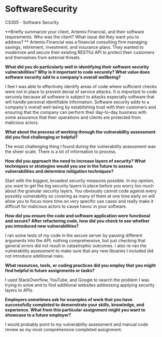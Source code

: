 # SoftwareSecurity
CS305 - Software Security

**Briefly summarize your client, Artemis Financial, and their software requirements. Who was the client? What issue did they want you to address?
**
  Artemis Financial was a financial consulting firm managing savings, retirement, investment, and insurance plans. They wanted to modernize and secure their existing RESTful API to protect their customers and themselves from external threats. 

**What did you do particularly well in identifying their software security vulnerabilities? Why is it important to code securely? What value does software security add to a company’s overall wellbeing?**
  
  I feel I was able to effectively identify areas of code where sufficient checks were not in place to prevent denial of service attacks. It is important to code securely because all software is subject to attacks especially software that will handle personal identifiable information. Software security adds to a company's overall well-being by establishing trust with their customers and ensuring that the company can perform their day-to-day business with some assurance that their operations and clients are protected from malicious actors.

**What about the process of working through the vulnerability assessment did you find challenging or helpful?**
  
  The most challenging thing I found during the vulnerability assessment was the sheer scale. There is a lot of information to process.

**How did you approach the need to increase layers of security? What techniques or strategies would you use in the future to assess vulnerabilities and determine mitigation techniques?**

  Start with the biggest, broadest security measures possible. In my opinion, you want to get the big security layers in place before you worry too much about the granular security layers. You obviously cannot code against every possibly vulnerability so covering as many of them at one time early on will allow you to focus more time on very specific use cases and really make it difficult for malicious actors to cause havoc in your software.

**How did you ensure the code and software application were functional and secure? After refactoring code, how did you check to see whether you introduced new vulnerabilities?**
  
  I ran some tests of my code in the secure server by passing different arguments into the API; nothing comprehensive, but just checking that general errors did not result in catastrophic outcomes. I also re-ran the vulnerability assessment to make sure that any new libraries I included did not introduce additional risks. 

**What resources, tools, or coding practices did you employ that you might find helpful in future assignments or tasks?**

  I used StackOverflow, YouTube, and Google to search the problem I was trying to solve and to find additional websites addressing applying security layers to APIs.

**Employers sometimes ask for examples of work that you have successfully completed to demonstrate your skills, knowledge, and experience. What from this particular assignment might you want to showcase to a future employer?**

  I would probably point to my vulnerability assessment and manual code review as my most comprehensive completed assignment. 
